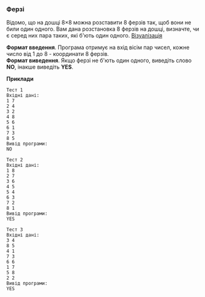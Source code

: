 ### Ферзі
Відомо, що на дошці 8×8 можна розставити 8 ферзів так, щоб вони не били один одного. Вам дана 
розстановка 8 ферзів на дошці, визначте, чи є серед них пара таких, які б'ють один одного.
[Візуалізація](https://drive.google.com/file/d/1296eUnwkvymzdK48QAvMazF_E8a5J3q1/view?pli=1)  

**Формат введення**. Програма отримує на вхід вісім пар чисел, кожне число від 1 до 8 - координати 8 ферзів.  
**Формат виведення**. Якщо ферзі не б'ють один одного, виведіть слово **NO**, інакше виведіть **YES**.

**Приклади**
```
Тест 1
Вхідні дані:
1 7
2 4
3 2
4 8
5 6
6 1
7 3
8 5
Вивід програми:
NO

Тест 2
Вхідні дані:
1 8
2 7
3 6
4 5
5 4
6 3
7 2
8 1
Вивід програми:
YES

Тест 3
Вхідні дані:
3 4
8 5
4 1
7 3
6 6
1 7
5 8
2 2
Вивід програми:
YES
```
